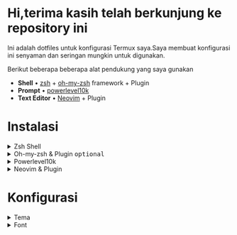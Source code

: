 <img alt="" align="left" src="https://badges.pufler.dev/visits/pandas-id/termux-dotfiles"/> <img alt="" align="left" src="https://img.shields.io/github/repo-size/pandas-id/termux-dotfiles"/>

# Hi,terima kasih telah berkunjung ke repository ini

Ini adalah dotfiles untuk konfigurasi Termux saya.Saya membuat konfigurasi ini senyaman dan seringan mungkin untuk digunakan.

Berikut beberapa beberapa alat pendukung yang saya gunakan

- **Shell**  • [zsh](https://github.com/ohmyzsh/ohmyzsh/wiki/Installing-ZSH) + [oh-my-zsh](https://github.com/ohmyzsh/ohmyzsh) framework + Plugin
- **Prompt** • [powerlevel10k](https://github.com/romkatv/powerlevel10k)
- **Text Editor**  • [Neovim](https://neovim.io/) + Plugin

# Instalasi
<details>
<summary>Zsh Shell</summary>

```
$ pkg install zsh
```
</details>

<details>
<summary>Oh-my-zsh & Plugin <kbd>optional</kbd></summary>

```sh
$ sh -c "$(curl -fsSL https://raw.githubusercontent.com/ohmyzsh/ohmyzsh/master/tools/install.sh)"
$ git clone https://github.com/zsh-users/zsh-syntax-highlighting.git ${ZSH_CUSTOM:-~/.oh-my-zsh/custom}/plugins/zsh-syntax-highlighting
$ git clone https://github.com/zsh-users/zsh-autosuggestions.git ${ZSH_CUSTOM:-~/.oh-my-zsh/custom}/plugins/zsh-autosuggestions
```
</details>

<details>
<summary>Powerlevel10k</summary>

> **Perhatian**: Perintah di bawah baru akan bekerja jika Anda telah memasang [oh-my-zsh](https://github.com/ohmyzsh/ohmyzsh).

```
$ git clone --depth=1 https://github.com/romkatv/powerlevel10k.git ${ZSH_CUSTOM:-$HOME/.oh-my-zsh/custom}/themes/powerlevel10k
```
</details>

<details>
<summary>Neovim & Plugin</summary>

> Untuk konfigurasi dan cara pemasangan plugin silahkan lihat [nvimrc](https://github.com/pandas-id/nvimrc) punya saya atau Anda juga bisa menyesuaikannya sendiri sesuai kebutuhan.

```
$ pkg install neovim
```
</details>

# Konfigurasi

<details>
<summary>Tema</summary>

```sh
$ chcolor
```
</details>

<details>
<summary>Font</summary>

> Repository ini hanya memiliki satu huruf yaitu *Nerd Font Complete Mono*.Jika Anda ingin menggunakan huruf sendiri,cukup unduh huruf yang Anda inginkan lalu pindahkan ke folder **.termux/fonts/MyFont**

```
$ chfont
```
</details>
